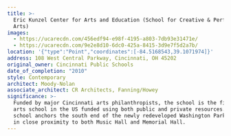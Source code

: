 ```yaml
---
title: >-
  Eric Kunzel Center for Arts and Education (School for Creative & Performing
  Arts)
images:
  - https://ucarecdn.com/456edf94-e98f-4195-a803-7db93e31471e/
  - https://ucarecdn.com/9e2e8d10-6dc0-425a-8415-3d9e7f5d2a7b/
location: '{"type":"Point","coordinates":[-84.5168543,39.1071974]}'
address: 108 West Central Parkway, Cincinnati, OH 45202
original_owner: Cincinnati Public Schools
date_of_completion: "2010"
style: Contemporary
architect: Moody-Nolan
associate_architect: CR Architects, Fanning/Howey
significance: >-
  Funded by major Cincinnati arts philanthropists, the school is the first K-12
  arts school in the US funded using both public and private resources.  The new
  school anchors the south end of the newly redeveloped Washington Park and is
  in close proximity to both Music Hall and Memorial Hall.
---
```

